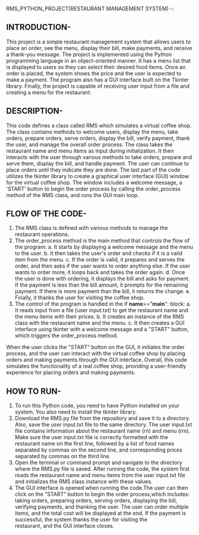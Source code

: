 RMS_PYTHON_PROJECT(RESTAURANT MANAGEMENT SYSTEM) -:



## INTRODUCTION-

This project is a simple restaurant management system that allows users to place an order, see the menu, display their bill, make payments, and receive a thank-you message. The project is implemented using the Python programming language in an object-oriented manner. It has a menu list that is displayed to users so they can select their desired food items. Once an order is placed, the system shows the price and the user is expected to make a payment. The program also has a GUI interface built on the Tkinter library. Finally, the project is capable of receiving user input from a file and creating a menu for the restaurant.


## DESCRIPTION-

This code defines a class called RMS which simulates a virtual coffee shop. The class contains methods to welcome users, display the menu, take orders, prepare orders, serve orders, display the bill, verify payment, thank the user, and manage the overall order process.
The class takes the restaurant name and menu items as input during initialization. It then interacts with the user through various methods to take orders, prepare and serve them, display the bill, and handle payment. The user can continue to place orders until they indicate they are done.
The last part of the code utilizes the tkinter library to create a graphical user interface (GUI) window for the virtual coffee shop. The window includes a welcome message, a 'START' button to begin the order process by calling the order_process method of the RMS class, and runs the GUI main loop.


## FLOW OF THE CODE-

1.  The RMS class is defined with various methods to manage the restaurant operations.
2.  The order_process method is the main method that controls the flow of the program:
    a. It starts by displaying a welcome message and the menu to the user.
    b. It then takes the user's order and checks if it is a valid item from the menu.
    c. If the order is valid, it prepares and serves the order, and then asks if the user wants to order anything else. If the user wants to order more, it loops back and takes the order again.
    d. Once the user is done with ordering, it displays the bill and asks for payment. If the payment is less than the bill amount, it prompts for the remaining payment. If there is more payment than the bill, it        returns the change.
    e. Finally, it thanks the user for visiting the coffee shop.
3.  The control of the program is handled in the if __name__=="__main__": block:
    a. It reads input from a file (user input.txt) to get the restaurant name and the menu items with their prices.
    b. It creates an instance of the RMS class with the restaurant name and the menu.
    c. It then creates a GUI interface using tkinter with a welcome message and a "START" button, which triggers the order_process method.

When the user clicks the "START" button on the GUI, it initiates the order process, and the user can interact with the virtual coffee shop by placing orders and making payments through the GUI interface.
Overall, this code simulates the functionality of a real coffee shop, providing a user-friendly experience for placing orders and making payments.


## HOW TO RUN-

1.  To run this Python code, you need to have Python installed on your system. You also need to install the tkinter library.
2.  Download the RMS.py file from the repository and save it to a directory. Also, save the user input.txt file to the same directory. The user  input.txt file contains information about the restaurant name (rn)      and menu (rm).
    Make sure the user input.txt file is correctly formatted with the restaurant name on the first line, followed by a list of food names separated by commas on the second line, and corresponding prices separated     by commas on the third line.
3.  Open the terminal or command prompt and navigate to the directory where the RMS.py file is saved. After running the code, the system first reads the restaurant name and menu items from the user input.txt file     and initializes the RMS class instance with these values.
4.  The GUI interface is opened when running the code.The user can then click on the "START" button to begin the order process,which includes: taking orders, preparing orders, serving orders, displaying the bill,     verifying payments, and thanking the user. The user can order multiple items, and the total cost will be displayed at the end. If the payment is successful, the system thanks the user for visiting the     
    restaurant, and the GUI interface closes.


